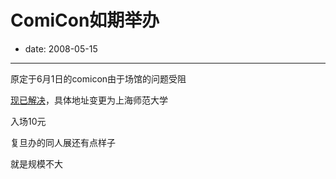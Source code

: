 # ComiCon如期举办

- date: 2008-05-15

--------------------------


原定于6月1日的comicon由于场馆的问题受阻

[现已解决](http://www.comicon1111.org/news/9/28.html)，具体地址变更为上海师范大学

入场10元

复旦办的同人展还有点样子

就是规模不大
